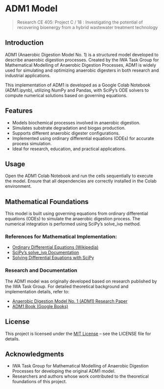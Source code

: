 # ADM1 Model

> Research CE 405: Project C / 18 : Investigating the potential of recovering bioenergy from a hybrid wastewater treatment technology


## Introduction

ADM1 (Anaerobic Digestion Model No. 1) is a structured model developed to describe anaerobic digestion processes. Created by the IWA Task Group for Mathematical Modelling of Anaerobic Digestion Processes, ADM1 is widely used for simulating and optimizing anaerobic digesters in both research and industrial applications.

This implementation of ADM1 is developed as a Google Colab Notebook (ADM1.ipynb), utilizing NumPy and Pandas, with SciPy’s ODE solvers to compute numerical solutions based on governing equations.

## Features

- Models biochemical processes involved in anaerobic digestion.
- Simulates substrate degradation and biogas production.
- Supports different anaerobic digester configurations.
- Implemented using ordinary differential equations (ODEs) for accurate process simulation.
- Ideal for research, education, and practical applications.

## Usage

Open the ADM1 Colab Notebook and run the cells sequentially to execute the model. Ensure that all dependencies are correctly installed in the Colab environment.

## Mathematical Foundations

This model is built using governing equations from ordinary differential equations (ODEs) to simulate the anaerobic digestion process. The numerical integration is performed using SciPy’s solve_ivp method.

### References for Mathematical Implementation:

- [Ordinary Differential Equations (Wikipedia)](https://en.wikipedia.org/wiki/Ordinary_differential_equation)
- [SciPy’s solve_ivp Documentation](https://docs.scipy.org/doc/scipy/reference/generated/scipy.integrate.solve_ivp.html)
- [Solving Differential Equations with SciPy](https://danielmuellerkomorowska.com/2021/02/16/differential-equations-with-scipy-odeint-or-solve_ivp/)

### Research and Documentation

The ADM1 model was originally developed based on research published by the IWA Task Group. For detailed theoretical background and implementation details, refer to:

- [Anaerobic Digestion Model No. 1 (ADM1) Research Paper](https://www.researchgate.net/publication/11198259_Anaerobic_digestion_model_No_1_ADM1)
- [ADM1 Book (Google Books)](https://g.co/kgs/3Lp1AKP)

## License

This project is licensed under the [MIT License](LICENSE) – see the LICENSE file for details.

## Acknowledgments

- IWA Task Group for Mathematical Modelling of Anaerobic Digestion Processes for developing the original ADM1 model.
- Researchers and authors whose work contributed to the theoretical foundations of this project.

